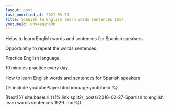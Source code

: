 ```yaml
---
layout: post
last_modified_at: 2021-03-29
title: Spanish to English learn words sentences 1917 
youtubeId: CnV4eQ1hXRk
---
```

 
 
Helps to learn English words and sentences for Spanish speakers.

Opportunitiy to repeat the words sentences. 

Practice English language. 
 
10 minutes practice every day. 
 
How to learn English words and sentences for Spanish speakers 
 
{% include youtubePlayer.html id=page.youtubeId %}
 
 
[Next]({{ site.baseurl }}{% link  split2/_posts/2016-02-27-Spanish to english learn words sentences 1929 .md%})
 
